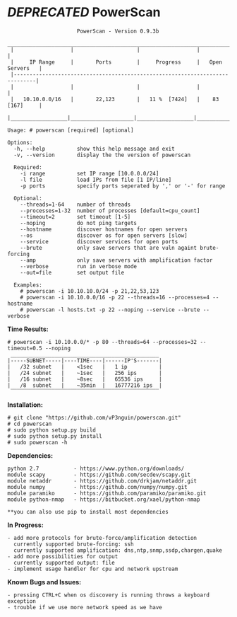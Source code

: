 # ***DEPRECATED*** PowerScan

		                  PowerScan - Version 0.9.3b              
	  _____________________________________________________________________________   
	 |                  |                    |                  |                  |  
	 |     IP Range     |       Ports        |     Progress     |   Open Servers   |  
	 |-----------------------------------------------------------------------------|  
	 |                  |                    |                  |                  |  
	 |   10.10.0.0/16   |       22,123       |   11 %  [7424]   |    83  [167]     |  
	 |__________________|____________________|__________________|__________________| 

	Usage: # powerscan [required] [optional]

	Options:
	  -h, --help          show this help message and exit
	  -v, --version       display the the version of powerscan

	  Required:
		-i range          set IP range [10.0.0.0/24]
		-l file           load IPs from file [1 IP/line]
		-p ports          specify ports seperated by ',' or '-' for range

	  Optional:
		--threads=1-64    number of threads
		--processes=1-32  number of processes [default=cpu_count]
		--timeout=2       set timeout [1-5]
		--noping          do not ping targets
		--hostname        discover hostnames for open servers
		--os              discover os for open servers [slow]
		--service         discover services for open ports
		--brute           only save servers that are vuln againt brute-forcing
		--amp             only save servers with amplification factor
		--verbose         run in verbose mode
		--out=file        set output file

	  Examples:
		# powerscan -i 10.10.10.0/24 -p 21,22,53,123
		# powerscan -i 10.10.0.0/16 -p 22 --threads=16 --processes=4 --hostname
		# powerscan -l hosts.txt -p 22 --noping --service --brute --verbose

<b>Time Results:</b>

	# powerscan -i 10.10.0.0/* -p 80 --threads=64 --processes=32 --timeout=0.5 --noping
	 _______________________________________________
	|-----SUBNET-----|----TIME----|------IP'S-------|
	|   /32 subnet   |    <1sec   |   1 ip          |
	|   /24 subnet   |    ~1sec   |   256 ips       |
	|   /16 subnet   |    ~8sec   |   65536 ips     |
	|   /8  subnet   |    ~35min  |   16777216 ips  |
	 ‾‾‾‾‾‾‾‾‾‾‾‾‾‾‾‾‾‾‾‾‾‾‾‾‾‾‾‾‾‾‾‾‾‾‾‾‾‾‾‾‾‾‾‾‾‾‾

<b>Installation:</b>

	# git clone "https://github.com/vP3nguin/powerscan.git"
	# cd powerscan
	# sudo python setup.py build
	# sudo python setup.py install
	# sudo powerscan -h
	
<b>Dependencies:</b>

	python 2.7           - https://www.python.org/downloads/
	module scapy         - https://github.com/secdev/scapy.git
	module netaddr       - https://github.com/drkjam/netaddr.git
	module numpy         - https://github.com/numpy/numpy.git
	module paramiko      - https://github.com/paramiko/paramiko.git
	module python-nmap   - https://bitbucket.org/xael/python-nmap

	**you can also use pip to install most dependencies

<b>In Progress:</b>

	- add more protocols for brute-force/amplification detection
	  currently supported brute-forcing: ssh
	  currently supported amplification: dns,ntp,snmp,ssdp,chargen,quake 
	- add more possibilities for output
	  currently supported output: file
	- implement usage handler for cpu and network upstream

<b>Known Bugs and Issues:</b>

	- pressing CTRL+C when os discovery is running throws a keyboard exception
	- trouble if we use more network speed as we have


